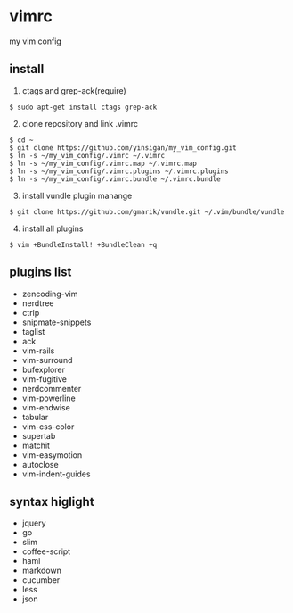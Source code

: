 # vimrc

my vim config


## install

1. ctags and grep-ack(require)

  ```
  $ sudo apt-get install ctags grep-ack
  ```

2. clone repository and link .vimrc

  ```
  $ cd ~
  $ git clone https://github.com/yinsigan/my_vim_config.git
  $ ln -s ~/my_vim_config/.vimrc ~/.vimrc
  $ ln -s ~/my_vim_config/.vimrc.map ~/.vimrc.map
  $ ln -s ~/my_vim_config/.vimrc.plugins ~/.vimrc.plugins
  $ ln -s ~/my_vim_config/.vimrc.bundle ~/.vimrc.bundle
  ```

3. install vundle plugin manange

  ```
  $ git clone https://github.com/gmarik/vundle.git ~/.vim/bundle/vundle
  ```

4. install all plugins

  ```
  $ vim +BundleInstall! +BundleClean +q
  ```

## plugins list

  * zencoding-vim
  * nerdtree
  * ctrlp
  * snipmate-snippets
  * taglist
  * ack
  * vim-rails
  * vim-surround
  * bufexplorer
  * vim-fugitive
  * nerdcommenter
  * vim-powerline
  * vim-endwise
  * tabular
  * vim-css-color
  * supertab
  * matchit
  * vim-easymotion
  * autoclose
  * vim-indent-guides

## syntax higlight

  * jquery
  * go
  * slim
  * coffee-script
  * haml
  * markdown
  * cucumber
  * less
  * json
